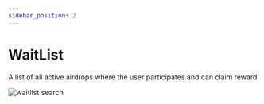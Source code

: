 ```yaml
---
sidebar_position: 2
---
```


# WaitList

A list of all active airdrops where the user participates and can claim reward

![waitlist search](/img/market/mechanics-simple/wait-list/waitlist_search.png)

